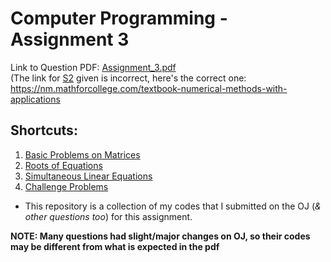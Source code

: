 # Computer Programming - Assignment 3

Link to Question PDF: [Assignment_3.pdf](./Assignment_3.pdf) \
(The link for [S2](./S2) given is incorrect, here's the correct one: https://nm.mathforcollege.com/textbook-numerical-methods-with-applications
## Shortcuts:
1. [Basic Problems on Matrices](./S1)
2. [Roots of Equations](./S2)
3. [Simultaneous Linear Equations](./S3)
4. [Challenge Problems](./S4)

* This repository is a collection of my codes that I submitted on the OJ (*& other questions too*) for this assignment.

**NOTE: Many questions had slight/major changes on OJ, so their codes may be different from what is expected in the pdf**
